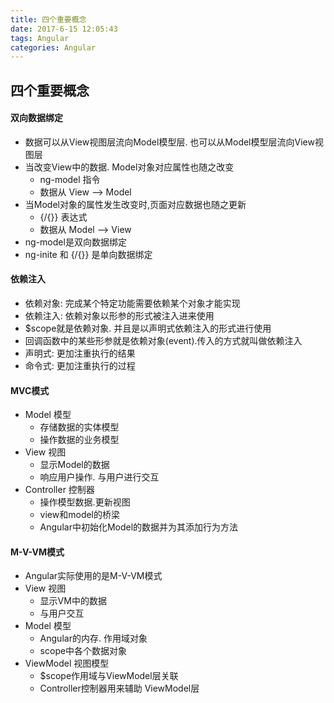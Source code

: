 ```yaml
---
title: 四个重要概念
date: 2017-6-15 12:05:43
tags: Angular
categories: Angular
---
```


## 四个重要概念
#### 双向数据绑定
- 数据可以从View视图层流向Model模型层. 也可以从Model模型层流向View视图层
- 当改变View中的数据. Model对象对应属性也随之改变
	- ng-model 指令
	- 数据从 View --> Model
- 当Model对象的属性发生改变时,页面对应数据也随之更新
	- {/{}}   表达式
	- 数据从 Model --> View
- ng-model是双向数据绑定
- ng-inite 和 {/{}} 是单向数据绑定 

#### 依赖注入
- 依赖对象: 完成某个特定功能需要依赖某个对象才能实现
- 依赖注入: 依赖对象以形参的形式被注入进来使用
- $scope就是依赖对象. 并且是以声明式依赖注入的形式进行使用
- 回调函数中的某些形参就是依赖对象(event).传入的方式就叫做依赖注入
- 声明式: 更加注重执行的结果
- 命令式: 更加注重执行的过程

#### MVC模式
- Model 模型
	- 存储数据的实体模型
	- 操作数据的业务模型
- View 视图
	- 显示Model的数据
	- 响应用户操作. 与用户进行交互
- Controller 控制器
	- 操作模型数据.更新视图
	- view和model的桥梁
	- Angular中初始化Model的数据并为其添加行为方法

#### M-V-VM模式
- Angular实际使用的是M-V-VM模式
- View 视图
	- 显示VM中的数据
	- 与用户交互
- Model 模型
	- Angular的内存. 作用域对象 
	- scope中各个数据对象
- ViewModel 视图模型
	- $scope作用域与ViewModel层关联
	- Controller控制器用来辅助 ViewModel层